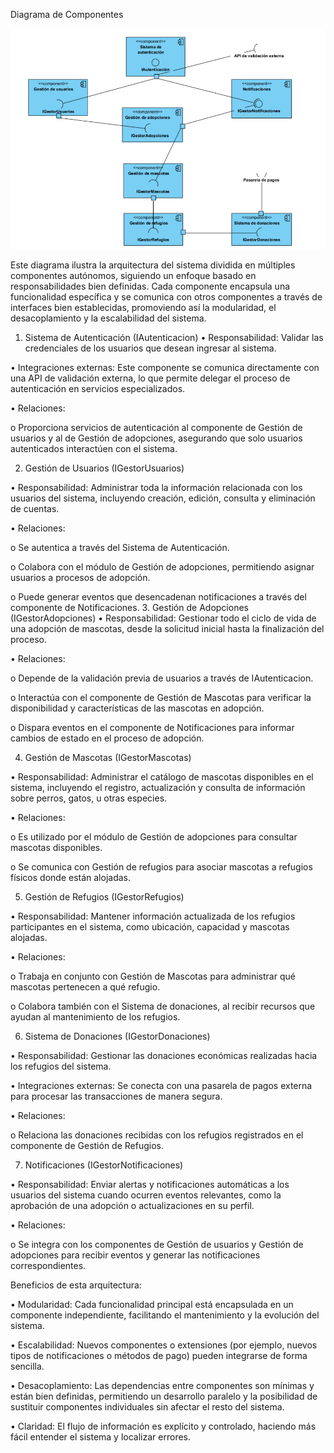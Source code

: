 Diagrama de Componentes


![Diagrama de componentes](../diagramas/Diagrama-componentes.png)



Este diagrama ilustra la arquitectura del sistema dividida en múltiples componentes autónomos, siguiendo un enfoque basado en responsabilidades bien definidas. Cada componente encapsula una funcionalidad específica y se comunica con otros componentes a través de interfaces bien establecidas, promoviendo así la modularidad, el desacoplamiento y la escalabilidad del sistema.

1. Sistema de Autenticación (IAutenticacion)
•	Responsabilidad: Validar las credenciales de los usuarios que desean ingresar al sistema.

•	Integraciones externas: Este componente se comunica directamente con una API de validación externa, lo que permite delegar el proceso de autenticación en servicios especializados.

•	Relaciones:

o	Proporciona servicios de autenticación al componente de Gestión de usuarios y al de Gestión de adopciones, asegurando que solo usuarios autenticados interactúen con el sistema.

2. Gestión de Usuarios (IGestorUsuarios)

•	Responsabilidad: Administrar toda la información relacionada con los usuarios del sistema, incluyendo creación, edición, consulta y eliminación de cuentas.

•	Relaciones:

o	Se autentica a través del Sistema de Autenticación.

o	Colabora con el módulo de Gestión de adopciones, permitiendo asignar usuarios a procesos de adopción.

o	Puede generar eventos que desencadenan notificaciones a través del componente de Notificaciones.
3. Gestión de Adopciones (IGestorAdopciones)
•	Responsabilidad: Gestionar todo el ciclo de vida de una adopción de mascotas, desde la solicitud inicial hasta la finalización del proceso.

•	Relaciones:

o	Depende de la validación previa de usuarios a través de IAutenticacion.

o	Interactúa con el componente de Gestión de Mascotas para verificar la disponibilidad y características de las mascotas en adopción.

o	Dispara eventos en el componente de Notificaciones para informar cambios de estado en el proceso de adopción.

4. Gestión de Mascotas (IGestorMascotas)

•	Responsabilidad: Administrar el catálogo de mascotas disponibles en el sistema, incluyendo el registro, actualización y consulta de información sobre perros, gatos, u otras especies.

•	Relaciones:

o	Es utilizado por el módulo de Gestión de adopciones para consultar mascotas disponibles.

o	Se comunica con Gestión de refugios para asociar mascotas a refugios físicos donde están alojadas.

5. Gestión de Refugios (IGestorRefugios)

•	Responsabilidad: Mantener información actualizada de los refugios participantes en el sistema, como ubicación, capacidad y mascotas alojadas.

•	Relaciones:

o	Trabaja en conjunto con Gestión de Mascotas para administrar qué mascotas pertenecen a qué refugio.

o	Colabora también con el Sistema de donaciones, al recibir recursos que ayudan al mantenimiento de los refugios.

6. Sistema de Donaciones (IGestorDonaciones)

•	Responsabilidad: Gestionar las donaciones económicas realizadas hacia los refugios del sistema.

•	Integraciones externas: Se conecta con una pasarela de pagos externa para procesar las transacciones de manera segura.


•	Relaciones:

o	Relaciona las donaciones recibidas con los refugios registrados en el componente de Gestión de Refugios.

7. Notificaciones (IGestorNotificaciones)

•	Responsabilidad: Enviar alertas y notificaciones automáticas a los usuarios del sistema cuando ocurren eventos relevantes, como la aprobación de una adopción o actualizaciones en su perfil.

•	Relaciones:

o	Se integra con los componentes de Gestión de usuarios y Gestión de adopciones para recibir eventos y generar las notificaciones correspondientes.

Beneficios de esta arquitectura:

•	Modularidad: Cada funcionalidad principal está encapsulada en un componente independiente, facilitando el mantenimiento y la evolución del sistema.

•	Escalabilidad: Nuevos componentes o extensiones (por ejemplo, nuevos tipos de notificaciones o métodos de pago) pueden integrarse de forma sencilla.


•	Desacoplamiento: Las dependencias entre componentes son mínimas y están bien definidas, permitiendo un desarrollo paralelo y la posibilidad de sustituir componentes individuales sin afectar el resto del sistema.

•	Claridad: El flujo de información es explícito y controlado, haciendo más fácil entender el sistema y localizar errores.

